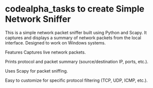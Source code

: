 # codealpha_tasks to create Simple Network Sniffer

This is a simple network packet sniffer built using Python and Scapy. It captures and displays a summary of network packets from the local interface. Designed to work on Windows systems.

Features
Captures live network packets.

Prints protocol and packet summary (source/destination IP, ports, etc.).

Uses Scapy for packet sniffing.

Easy to customize for specific protocol filtering (TCP, UDP, ICMP, etc.).
